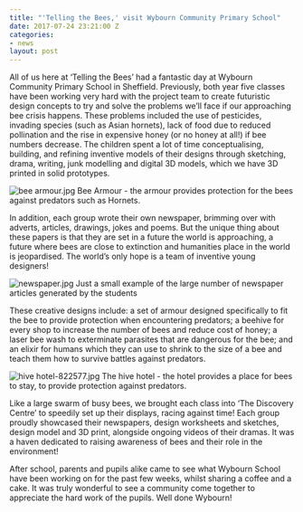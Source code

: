 ```yaml
---
title: "'Telling the Bees,' visit Wybourn Community Primary School"
date: 2017-07-24 23:21:00 Z
categories:
- news
layout: post
---
```


All of us here at ‘Telling the Bees’ had a fantastic day at Wybourn Community Primary School in Sheffield. Previously, both year five classes have been working very hard with the project team to create futuristic design concepts to try and solve the problems we’ll face if our approaching bee crisis happens. These problems included the use of pesticides, invading species (such as Asian hornets), lack of food due to reduced pollination and the rise in expensive honey (or no honey at all!) if bee numbers decrease. The children spent a lot of time conceptualising, building, and refining inventive models of their designs through sketching, drama, writing, junk modelling and digital 3D models, which we have 3D printed in solid prototypes. 

![bee armour.jpg](/uploads/bee%20armour.jpg)
Bee Armour - the armour provides protection for the bees against predators such as Hornets. 

In addition, each group wrote their own newspaper, brimming over with adverts, articles, drawings, jokes and poems. But the unique thing about these papers is that they are set in a future the world is approaching, a future where bees are close to extinction and humanities place in the world is jeopardised. The world’s only hope is a team of inventive young designers!   

![newspaper.jpg](/uploads/newspaper.jpg)
Just a small example of the large number of newspaper articles generated by the students

These creative designs include: a set of armour designed specifically to fit the bee to provide protection when encountering predators; a beehive for every shop to increase the number of bees and reduce cost of honey; a laser bee wash to exterminate parasites that are dangerous for the bee; and an elixir for humans which they can use to shrink to the size of a bee and teach them how to survive battles against predators.  

![hive hotel-822577.jpg](/uploads/hive%20hotel-822577.jpg)
The hive hotel - the hotel provides a place for bees to stay, to provide protection against predators. 

Like a large swarm of busy bees, we brought each class into ‘The Discovery Centre’ to speedily set up their displays, racing against time! Each group proudly showcased their newspapers, design worksheets and sketches, design model and 3D print, alongside ongoing videos of their dramas. It was a haven dedicated to raising awareness of bees and their role in the environment!   

After school, parents and pupils alike came to see what Wybourn School have been working on for the past few weeks, whilst sharing a coffee and a cake. It was truly wonderful to see a community come together to appreciate the hard work of the pupils. Well done Wybourn! 
